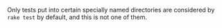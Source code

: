 Only tests put into certain specially named directories are considered by `rake test`
by default, and this is not one of them.
